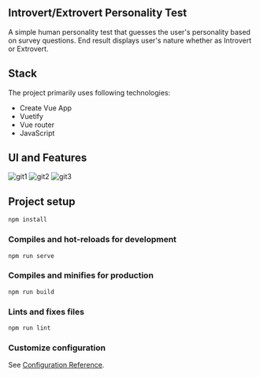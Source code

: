 ## Introvert/Extrovert Personality Test

A simple human personality test that guesses the user's personality based on survey questions. End result displays user's nature whether as Introvert or Extrovert.

## Stack
The project primarily uses following technologies:
- Create Vue App
- Vuetify
- Vue router
- JavaScript

## UI and Features
![git1](https://user-images.githubusercontent.com/94684731/161928287-b5cd3d59-2888-4c58-b177-6d6d557df7c8.png)
![git2](https://user-images.githubusercontent.com/94684731/161928312-c7ded207-81e8-4c84-9a75-83c53c867a12.png)
![git3](https://user-images.githubusercontent.com/94684731/161928333-160b3263-a58d-48e4-bd5f-4b338f6f20cb.png)

## Project setup
```
npm install
```

### Compiles and hot-reloads for development
```
npm run serve
```
### Compiles and minifies for production
```
npm run build
```

### Lints and fixes files
```
npm run lint
```

### Customize configuration
See [Configuration Reference](https://cli.vuejs.org/config/).

